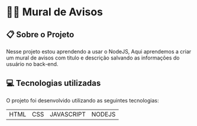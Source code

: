  <h1> 👨‍🏫  Mural de Avisos </h1>

## 📋 Sobre o Projeto

Nesse projeto estou aprendendo a usar o NodeJS,
Aqui aprendemos a criar um mural de avisos com 
titulo e descrição salvando as informações do usuário no
back-end.

##  💻 Tecnologias utilizadas

O projeto foi desenvolvido utilizando as seguintes tecnologias:

<table>

<tr>

<td>HTML</td>
<td>CSS</td>
<td>JAVASCRIPT</td>
<td>NODEJS</td>

</tr>

</table>
